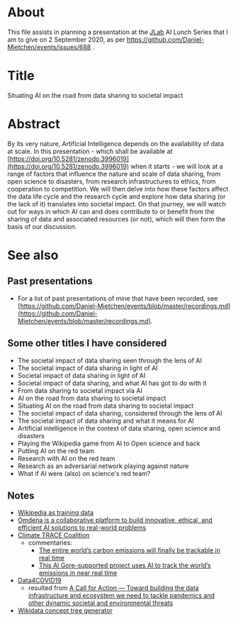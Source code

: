 # About

This file assists in planning a presentation at the [JLab](https://www.jlab.org/) AI Lunch Series that I am to give on 2 September 2020, as per https://github.com/Daniel-Mietchen/events/issues/688 .

# Title

Situating AI on the road from data sharing to societal impact

# Abstract

By its very nature, Artificial Intelligence depends on the availability of data at scale. In this presentation - which shall be available at [https://doi.org/10.5281/zenodo.3996019](https://doi.org/10.5281/zenodo.3996019) when it starts - we will look at a range of factors that influence the nature and scale of data sharing, from open science to disasters, from research infrastructures to ethics, from cooperation to competition. We will then delve into how these factors affect the data life cycle and the research cycle and explore how data sharing (or the lack of it) translates into societal impact. On that journey, we will watch out for ways in which AI can and does contribute to or benefit from the sharing of data and associated resources (or not), which will then form the basis of our discussion.

# See also

## Past presentations

* For a list of past presentations of mine that have been recorded, see [https://github.com/Daniel-Mietchen/events/blob/master/recordings.md](https://github.com/Daniel-Mietchen/events/blob/master/recordings.md).

## Some other titles I have considered

* The societal impact of data sharing seen through the lens of AI
* The societal impact of data sharing in light of AI
* Societal impact of data sharing in light of AI
* Societal impact of data sharing, and what AI has got to do with it
* From data sharing to societal impact via AI
* AI on the road from data sharing to societal impact
* Situating AI on the road from data sharing to societal impact
* The societal impact of data sharing, considered through the lens of AI
* The societal impact of data sharing and what it means for AI
* Artificial intelligence in the context of data sharing, open science and disasters
* Playing the Wikipedia game from AI to Open science and back
* Putting AI on the red team 
* Research with AI on the red team
* Research as an adversarial network playing against nature
* What if AI were (also) on science's red team?

## Notes

* [Wikipedia as training data](https://scholar.google.com/scholar?hl=en&as_sdt=0%2C5&q=%22training+data+*+wikipedia%22+OR+%22wikipedia+*+training+data%22&btnG=)
* [Omdena is a collaborative platform to build innovative, ethical, and efficient AI solutions to real-world problems](https://omdena.com/projects/#running_challenges)
* [Climate TRACE Coalition](https://www.climatetrace.org/)
  - commentaries:
    - [The entire world’s carbon emissions will finally be trackable in real time](https://www.vox.com/energy-and-environment/2020/7/16/21324662/climate-change-air-pollution-tracking-greenhouse-gas-emissions-trace-coalition)
    - [This Al Gore-supported project uses AI to track the world’s emissions in near real time](https://www.fastcompany.com/90527328/this-al-gore-supported-project-uses-ai-to-track-the-worlds-emissions-in-near-real-time)
* [Data4COVID19](https://data4covid19.org/)
  - resulted from [A Call for Action &mdash; Toward building the data infrastructure and ecosystem we need to tackle pandemics and other dynamic societal and environmental threats](https://medium.com/data-stewards-network/a-call-for-action-813669f32244)
* [Wikidata concept tree generator](https://observablehq.com/@repmax/wikidata-concept-tree-generator)
